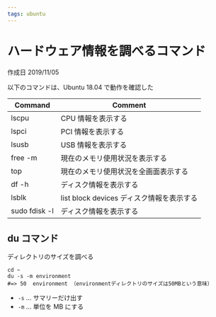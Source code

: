 ```yaml
---
tags: ubuntu
---
```


# ハードウェア情報を調べるコマンド


作成日 2019/11/05

以下のコマンドは、Ubuntu 18.04 で動作を確認した

| Command       | Comment                                   |
| ------------- | ----------------------------------------- |
| lscpu         | CPU 情報を表示する                        |
| lspci         | PCI 情報を表示する                        |
| lsusb         | USB 情報を表示する                        |
| free -m       | 現在のメモリ使用状況を表示する            |
| top           | 現在のメモリ使用状況を全画面表示する      |
| df -h         | ディスク情報を表示する                    |
| lsblk         | list block devices ディスク情報を表示する |
| sudo fdisk -l | ディスク情報を表示する                    |

## du コマンド

ディレクトリのサイズを調べる

```bash=
cd ~
du -s -m environment
#=> 50  environment （environmentディレクトリのサイズは50MBという意味）
```

- `-s` ... サマリーだけ出す
- `-m` ... 単位を MB にする


